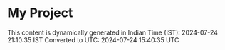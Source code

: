 # My Project

This content is dynamically generated in Indian Time (IST): 2024-07-24 21:10:35 IST
Converted to UTC: 2024-07-24 15:40:35 UTC
